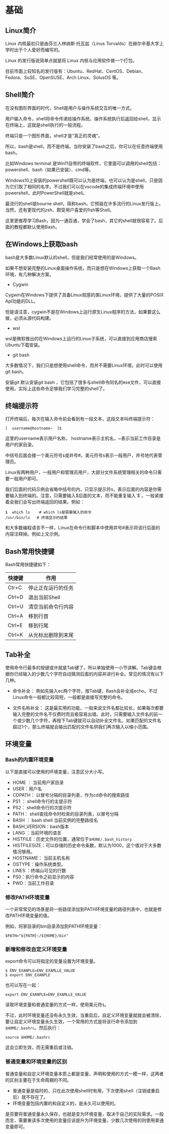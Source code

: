 
# 基础

## Linux简介

Linux 内核最初只是由芬兰人林纳斯·托瓦兹（Linus Torvalds）在赫尔辛基大学上学时出于个人爱好而编写的。

Linux 的发行版说简单点就是将 Linux 内核与应用软件做一个打包。

目前市面上较知名的发行版有：Ubuntu、RedHat、CentOS、Debian、Fedora、SuSE、OpenSUSE、Arch Linux、SolusOS 等。


##  Shell简介

在没有图形界面的时代，Shell是用户与操作系统交互的唯一方式。

用户输入命令，shell将命令传递给操作系统，操作系统执行后返回给shell，显示在终端上，这就是shell执行的一般流程。

终端只是一个图形界面，shell才是“真正的灵魂”。

所以，bash是shell，而不是终端，当你安装了bash之后，你可以在任意终端使用bash。

比如Windows terminal 是Win11自带的终端软件，它里面可以调用的shell包括：powershell、bash（如果已安装）、cmd等。

Windows10上安装的powershell既可以认为是终端，也可以认为是shell，只是因为它们取了相同的名字。不过我们可以在vscode的集成终端环境中使用powershell，此时PowerShell就是shell。

最流行的shell是bourne shell，简称bash，它预装在许多流行的Linux发行版上。当然，还有更现代的zsh、颇受用户喜爱的fish等Shell。

这里更推荐学习Bash，因为一通百通，学会了bash，其它的shell就很容易了。后面的教程都默认使用Bash。


## 在Windows上获取bash

bash是大多数Linux默认的shell，但是我们经常使用的是Windows。

如果不想安装完整的Linux桌面操作系统，而只是想在Windows上获取一个Bash环境，有几种解决方案。

- Cygwin

Cygwin在Windows下提供了具备Linux观感的类Linux环境，提供了大量的POSIX ApI功能的DLL。

但是请注意，cygwin不是在Windows上运行原生Linux程序的方法，如果要这么做，必须从源代码构建。

- wsl

wsl是微软推出的在Windows上运行的Linux子系统，可以直接到应用商店搜索Ubuntu下载安装。

- git bash

大多数情况下，我们只是想使用shell命令，而并不需要Linux环境，此时可以使用git bash。

安装git 默认安装git bash ，它包括了很多与shell命令同名的exe文件，可以直接使用。实际上这些命令足够我们学习完整的shell了。

##   终端提示符

打开终端后，每次在输入命令前会看到有一段文本，这段文本叫终端提示符：

```
[  username@hostname~  ]$
```

这里的username表示用户名称， hostname表示主机名，~表示当前工作目录是用户的家目录。

中括号后面会接一个美元符号`$`或井号#。美元符号`$`表示一般用户，井号地代表管理员。

Linux有两种用户，一般用户和管理员用户，大部分文件系统管理相关的命令只需要一般用户即可。

我们后面的代码示例会省略中括号的内，只显示提示符`$`，表示后面的内容是你需要输入到终端的。注意，只需要输入$后面的文本，而不能重复输入`$`。一般紧接着会我们会写出终端返回的结果。例如：

```
$  which ls    # which ls是需要输入的命令
/usr/bin/ls   # 终端显示的结果
```

和大多数编程语言不一样，Linux在命令行和脚本中使用井号#表示将该行后面的内容注释掉。例如上文示例。

##   Bash常用快捷键

Bash常用快捷键如下：

|快捷键|作用|
|---|---|
Ctr+C	|停止正在运行的任务
Ctrl+D	|退出当前Shell
Ctrl+U	|清空当前命令行内容
Ctrl+A	|移到行首
Ctrl+E	|移到行尾
Ctrl+K	|从光标出删除到末尾

##  Tab补全

使用命令行最多的按键或许就是Tab键了，所以单独使用一小节讲解。Tab键会根据你已经输入的少数几个字符自动猜测后面的内容并进行补全。常见的情况有以下几种。

-  命令补全： 例如先输入ec两个字符，按Tab键，Bash会补全成echo。不过Linux命令一般都比较简短，一般都是直接写完整的命令。

-  文件名称补全： 这是最实用的功能，一般来说文件名都比较长，如果每次都要输入完整的文件名不仅费时而且极容易出错。此时，只需要输入文件名的前一个或少数几个字符，再按下Tab键就可以自动补全文件名，如果匹配的文件名超过1个，那么终端就会输出匹配的文件名供我们再次输入以缩小范围。





##  环境变量

### Bash的内置环境变量

以下是直接可以使用的环境变量，注意区分大小写。
- HOME ： 当前用户家目录
- USER：用户名
- CDPATH： 以冒号分隔的目录列表，作为cd命令的搜索路径
- PS1 ： shell命令行的主提示符
- PS2： shell命令行的次提示符
- PATH： shell查找命令时检索的目录列表，以冒号分隔
- BASH ： bash shell 当前实例的完整路径名
- BASH_VERSION：bash版本
- LANG ：当前环境的语言
- HISTFILE：历史文件的位置，通常位于`$HONE/.bash_history`
- HISTFILESIZE：可以存储的历史命令条数，默认为1000，这个值对于大多数情况够用。
- HOSTNAME： 当前主机名称
- OSTYPE：操作系统类型。
- LINES ：终端山可见的行数
- PS0：执行命令之前显示的内容
- PWD：当前工作目录

### 修改PATH环境变量

一个非常常见的场景是将一些路径添加到PATH环境变量的路径列表中，也就是修改PATH环境变量的值。

例如，将家目录的bin目录添加到PATH环境变量：

```
$PATH="${PATH}:/${HOME}/bin"
```

### 新增和修改自定义环境变量


export命令可以将指定的变量设置为环境变量。

```
$ ENV_EXANPLE=ENV_EXAMLLE_VALUE
$ export ENV_EXANPLE
```

也可以写在一起：

```
export ENV_EXANPLE=ENV_EXAMLLE_VALUE
```

读取环境变量和普通变量的方式一样，使用美元符`$`。

不过，此时环境变量还没有永久生效，当重启后，自定义环境变量就就会被清除，要让自定义环境变量永久生效，一个常用的方式是将该行命令添加到`$HOME/.bashrc`。然后执行：

```
source $HOME/.bashrc
```

这会立即生效，而无需重启或注销。

### 普通变量和环境变量的区别

普通变量和自定义环境变量本质上都是变量，声明和使用的方式一模一样，这两者的区别主要在于生命周期的不同。
- 普通变量是临时的，只在此次使用shell时有用，下次使用shell（注销或重启后）就不存在了。
- 环境变量包括内置的和自定义的，是永久可以使用的。

是否要将普通变量永久保存，也就是变为环境变量，取决于自己的实际需求。一般而言，需要重读多次使用的变量应该提升为环境变量，少数几次使用的则使用普通变量即可。
